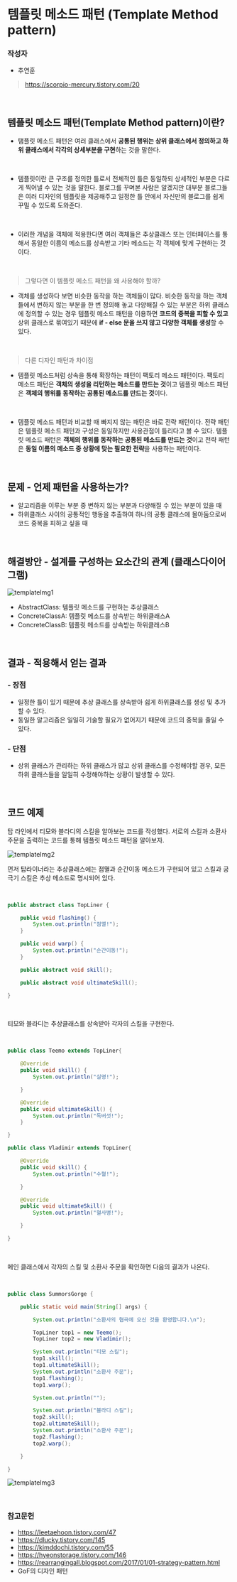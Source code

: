 # 템플릿 메소드 패턴 (Template Method pattern)

### 작성자
* 추연훈
> https://scorpio-mercury.tistory.com/20

<br/>

## 템플릿 메소드 패턴(Template Method pattern)이란?

* 탬플릿 메소드 패턴은 여러 클래스에서 **공통된 행위는 상위 클래스에서 정의하고 하위 클래스에서 각각의 상세부분을 구현**하는 것을 말한다.

<br/>

* 템플릿이란 큰 구조를 정의한 틀로서 전체적인 틀은 동일하되 상세적인 부분은 다르게 찍어낼 수 있는 것을 말한다. 블로그를 꾸며본 사람은 알겠지만 대부분 블로그들은 여러 디자인의 템플릿을 제공해주고 일정한 틀 안에서 자신만의 블로그를 쉽게 꾸밀 수 있도록 도와준다.

<br/>

* 이러한 개념을 객체에 적용한다면 여러 객체들은 추상클래스 또는 인터페이스를 통해서 동일한 이름의 메소드를 상속받고 기타 메소드는 각 객체에 맞게 구현하는 것이다.

<br/>

> 그렇다면 이 템플릿 메소드 패턴을 왜 사용해야 할까?

* 객체를 생성하다 보면 비슷한 동작을 하는 객체들이 많다. 비슷한 동작을 하는 객체들에서 변하지 않는 부분을 한 번 정의해 놓고 다양해질 수 있는 부분은 하위 클래스에 정의할 수 있는 경우 템플릿 메소드 패턴을 이용하면 **코드의 중복을 피할 수 있고** 상위 클래스로 묶여있기 때문에 **if - else 문을 쓰지 않고 다양한 객체를 생성**할 수 있다.

<br/>

> 다른 디자인 패턴과 차이점

* 템플릿 메소드처럼 상속을 통해 확장하는 패턴이 팩토리 메소드 패턴이다. 팩토리 메소드 패턴은 **객체의 생성을 리턴하는 메소드를 만드는 것**이고 템플릿 메소드 패턴은 **객체의 행위를 동작하는 공통된 메소드를 만드는 것**이다.

<br/>

* 템플릿 메소드 패턴과 비교할 때 빠지지 않는 패턴은 바로 전략 패턴이다. 전략 패턴은 템플릿 메소드 패턴과 구성은 동일하지만 사용관점이 틀리다고 볼 수 있다. 템플릿 메소드 패턴은 **객체의 행위를 동작하는 공통된 메소드를 만드는 것**이고 전략 패턴은 **동일 이름의 메소드 중 상황에 맞는 필요한 전략**을 사용하는 패턴이다.

<br/>

## 문제 - 언제 패턴을 사용하는가?

- 알고리즘을 이루는 부분 중 변하지 않는 부분과 다양해질 수 있는 부분이 있을 때
- 하위클래스 사이의 공통적인 행동을 추출하여 하나의 공통 클래스에 몰아둠으로써 코드 중복을 피하고 싶을 때

<br/>

## 해결방안 - 설계를 구성하는 요소간의 관계 (클래스다이어그램)

![templateImg1](./img/templePattern.png)

* AbstractClass: 템플릿 메소드를 구현하는 추상클래스
* ConcreteClassA: 템플릿 메소드를 상속받는 하위클래스A
* ConcreteClassB: 템플릿 메소드를 상속받는 하위클래스B

<br/>

## 결과 - 적용해서 얻는 결과

### - 장점

- 일정한 틀이 있기 때문에 추상 클래스를 상속받아 쉽게 하위클래스를 생성 및 추가할 수 있다.
- 동일한 알고리즘은 일일히 기술할 필요가 없어지기 때문에 코드의 중복을 줄일 수 있다.

### - 단점

- 상위 클래스가 관리하는 하위 클래스가 많고 상위 클래스를 수정해야할 경우, 모든 하위 클래스들을 일일히 수정해야하는 상황이 발생할 수 있다.

<br/>

## 코드 예제
탑 라인에서 티모와 블라디의 스킬을 알아보는 코드를 작성했다. 서로의 스킬과 소환사 주문을 출력하는 코드를 통해 템플릿 메소드 패턴을 알아보자.

![templateImg2](./img/temp1.png)

먼저 탑라이너라는 추상클래스에는 점멸과 순간이동 메소드가 구현되어 있고 스킬과 궁극기 스킬은 추상 메소드로 명시되어 있다.

<br/>

```java
public abstract class TopLiner {

	public void flashing() {
		System.out.println("점멸!");
	}

	public void warp() {
		System.out.println("순간이동!");
	}

	public abstract void skill();

	public abstract void ultimateSkill();

}
```

<br/>

티모와 블라디는 추상클래스를 상속받아 각자의 스킬을 구현한다.

<br/>

```java
public class Teemo extends TopLiner{

	@Override
	public void skill() {
		System.out.println("실명!");

	}

	@Override
	public void ultimateSkill() {
		System.out.println("독버섯!");
	}

}

public class Vladimir extends TopLiner{

	@Override
	public void skill() {
		System.out.println("수혈!");

	}

	@Override
	public void ultimateSkill() {
		System.out.println("혈사병!");

	}

}
```

<br/>

메인 클래스에서 각자의 스킬 및 소환사 주문을 확인하면 다음의 결과가 나온다.

<br/>

```java
public class SummorsGorge {

	public static void main(String[] args) {

		System.out.println("소환사의 협곡에 오신 것을 환영합니다.\n");

		TopLiner top1 = new Teemo();
		TopLiner top2 = new Vladimir();

		System.out.println("티모 스킬");
		top1.skill();
		top1.ultimateSkill();
		System.out.println("소환사 주문");
		top1.flashing();
		top1.warp();

		System.out.println("");

		System.out.println("블라디 스킬");
		top2.skill();
		top2.ultimateSkill();
		System.out.println("소환사 주문");
		top2.flashing();
		top2.warp();

	}

}
```

![templateImg3](./img/temp2.png)

<br/>

### 참고문헌

* https://leetaehoon.tistory.com/47
* https://dlucky.tistory.com/145
* https://kimddochi.tistory.com/55
* https://hyeonstorage.tistory.com/146
* https://rearrangingall.blogspot.com/2017/01/01-strategy-pattern.html
* GoF의 디자인 패턴
